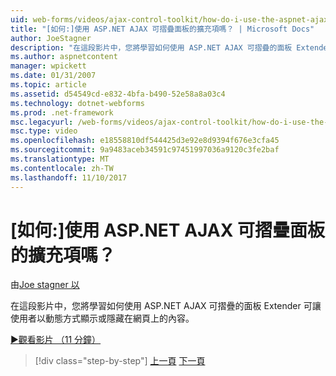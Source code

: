 ```yaml
---
uid: web-forms/videos/ajax-control-toolkit/how-do-i-use-the-aspnet-ajax-collapsable-panel-extender
title: "[如何:]使用 ASP.NET AJAX 可摺疊面板的擴充項嗎？ | Microsoft Docs"
author: JoeStagner
description: "在這段影片中，您將學習如何使用 ASP.NET AJAX 可摺疊的面板 Extender 可讓使用者以動態方式顯示或隱藏在網頁上的內容。"
ms.author: aspnetcontent
manager: wpickett
ms.date: 01/31/2007
ms.topic: article
ms.assetid: d54549cd-e832-4bfa-b490-52e58a8a03c4
ms.technology: dotnet-webforms
ms.prod: .net-framework
msc.legacyurl: /web-forms/videos/ajax-control-toolkit/how-do-i-use-the-aspnet-ajax-collapsable-panel-extender
msc.type: video
ms.openlocfilehash: e18558810df544425d3e92e8d9394f676e3cfa45
ms.sourcegitcommit: 9a9483aceb34591c97451997036a9120c3fe2baf
ms.translationtype: MT
ms.contentlocale: zh-TW
ms.lasthandoff: 11/10/2017
---
```

<a name="how-do-i-use-the-aspnet-ajax-collapsable-panel-extender"></a>[如何:]使用 ASP.NET AJAX 可摺疊面板的擴充項嗎？
====================
由[Joe stagner 以](https://github.com/JoeStagner)

在這段影片中，您將學習如何使用 ASP.NET AJAX 可摺疊的面板 Extender 可讓使用者以動態方式顯示或隱藏在網頁上的內容。

[&#9654;觀看影片 （11 分鐘）](https://channel9.msdn.com/Blogs/ASP-NET-Site-Videos/how-do-i-use-the-aspnet-ajax-collapsable-panel-extender)

>[!div class="step-by-step"]
[上一頁](how-do-i-use-the-aspnet-ajax-accordion-control.md)
[下一頁](how-do-i-use-the-aspnet-ajax-draggable-panel-extender.md)
